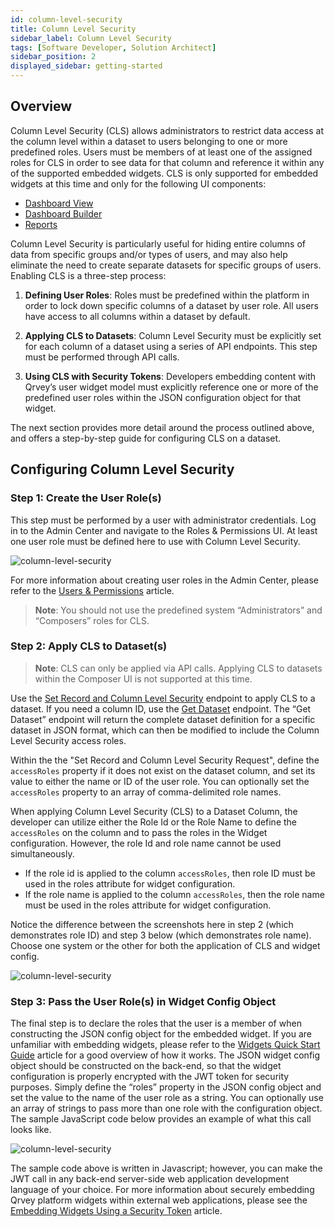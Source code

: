 ```yaml
---
id: column-level-security
title: Column Level Security
sidebar_label: Column Level Security
tags: [Software Developer, Solution Architect]
sidebar_position: 2
displayed_sidebar: getting-started
---
```


## Overview

Column Level Security (CLS) allows administrators to restrict data access at the column level within a dataset to users belonging to one or more predefined roles.  Users must be members of at least one of the assigned roles for CLS in order to see data for that column and reference it within any of the supported embedded widgets.  CLS is only supported for embedded widgets at this time and only for the following UI components:

* [Dashboard View](../04-Embedding%20Qrvey%20Widgets/07-Widgets/dashboard-view.md)
* [Dashboard Builder](../04-Embedding%20Qrvey%20Widgets/07-Widgets/dashboard-builder.md)
* [Reports](../04-Embedding%20Qrvey%20Widgets/07-Widgets/pixel-perfect-reports.md)

Column Level Security is particularly useful for hiding entire columns of data from specific groups and/or types of users, and may also help eliminate the need to create separate datasets for specific groups of users.  Enabling CLS is a three-step process:

1. **Defining User Roles**:  Roles must be predefined within the platform in order to lock down specific columns of a dataset by user role.  All users have access to all columns within a dataset by default.

2. **Applying CLS to Datasets**:  Column Level Security must be explicitly set for each column of a dataset using a series of API endpoints.  This step must be performed through API calls.

3. **Using CLS with Security Tokens**:  Developers embedding content with Qrvey’s user widget model must explicitly reference one or more of the predefined user roles within the JSON configuration object for that widget.

The next section provides more detail around the process outlined above, and offers a step-by-step guide for configuring CLS on a dataset.

## Configuring Column Level Security
### Step 1:  Create the User Role(s)

This step must be performed by a user with administrator credentials. Log in to the Admin Center and navigate to the Roles & Permissions UI.  At least one user role must be defined here to use with Column Level Security.

![column-level-security](https://s3.amazonaws.com/cdn.qrvey.com/documentation_assets/admin/Column-Level-Security/cls1.png#thumbnail) 

For more information about creating user roles in the Admin Center, please refer to the <a href="/docs/admin/roles-and-permissions/">Users & Permissions</a> article.

> **Note**:  You should not use the predefined system “Administrators” and “Composers” roles for CLS. 

### Step 2:  Apply CLS to Dataset(s)

> **Note**: CLS can only be applied via API calls. Applying CLS to datasets within the Composer UI is not supported at this time.

Use the [Set Record and Column Level Security](https://qrvey.stoplight.io/docs/qrvey-api-doc/cd1930d56b7c8-set-record-level-and-column-level-security) endpoint to apply CLS to a dataset. If you need a column ID, use the [Get Dataset](https://qrvey.stoplight.io/docs/qrvey-api-doc/2ff17959232b9-get-dataset) endpoint. The “Get Dataset” endpoint will return the complete dataset definition for a specific dataset in JSON format, which can then be modified to include the Column Level Security access roles.

Within the the "Set Record and Column Level Security Request", define the `accessRoles` property if it does not exist on the dataset column, and set its value to either the name or ID of the user role. You can optionally set the `accessRoles` property to an array of comma-delimited role names.

When applying Column Level Security (CLS) to a Dataset Column, the developer can utilize either the Role Id or the Role Name to define the `accessRoles` on the column and to pass the roles in the Widget configuration. However, the role Id and role name cannot be used simultaneously.

- If the role id is applied to the column `accessRoles`, then role ID must be used in the roles attribute for widget configuration.
- If the role name is applied to the column `accessRoles`, then the role name must be used in the roles attribute for widget configuration.

Notice the difference between the screenshots here in step 2 (which demonstrates role ID) and step 3 below (which demonstrates role name). Choose one system or the other for both the application of CLS and widget config.

![column-level-security](https://s3.amazonaws.com/cdn.qrvey.com/documentation_assets/admin/Column-Level-Security/cls2.png#thumbnail-60) 

### Step 3:  Pass the User Role(s) in Widget Config Object

The final step is to declare the roles that the user is a member of when constructing the JSON config object for the embedded widget. If you are unfamiliar with embedding widgets, please refer to the [Widgets Quick Start Guide](../04-Embedding%20Qrvey%20Widgets/overview-of-embedding.md) article for a good overview of how it works. The JSON widget config object should be constructed on the back-end, so that the widget configuration is properly encrypted with the JWT token for security purposes. Simply define the “roles” property in the JSON config object and set the value to the name of the user role as a string. You can optionally use an array of strings to pass more than one role with the configuration object. The sample JavaScript code below provides an example of what this call looks like.

![column-level-security](https://s3.amazonaws.com/cdn.qrvey.com/documentation_assets/admin/Column-Level-Security/cls3.png#thumbnail-60) 

The sample code above is written in Javascript; however, you can make the JWT call in any back-end server-side web application development language of your choice.  For more information about securely embedding Qrvey platform widgets within external web applications, please see the [Embedding Widgets Using a Security Token](../04-Embedding%20Qrvey%20Widgets/widget-authentication.md) article.

